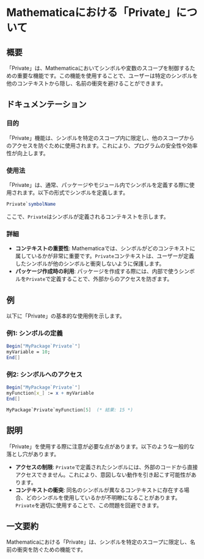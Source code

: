 <!--
Meta Description: # Mathematicaにおける「Private」について ## 概要 「Private」は、Mathematicaにおいてシンボルや変数のスコープを制御するための重要な機能です。この機能を使用することで、ユーザーは特定のシンボルを他のコンテキストから隠し、名前の衝突を避けることができます。 ##...
Meta Keywords: private, mathematica, mypackage, mathematicaにおける, これにより
-->

# Mathematicaにおける「Private」について

## 概要
「Private」は、Mathematicaにおいてシンボルや変数のスコープを制御するための重要な機能です。この機能を使用することで、ユーザーは特定のシンボルを他のコンテキストから隠し、名前の衝突を避けることができます。

## ドキュメンテーション
### 目的
「Private」機能は、シンボルを特定のスコープ内に限定し、他のスコープからのアクセスを防ぐために使用されます。これにより、プログラムの安全性や効率性が向上します。

### 使用法
「Private」は、通常、パッケージやモジュール内でシンボルを定義する際に使用されます。以下の形式でシンボルを定義します。

```mathematica
Private`symbolName
```

ここで、`Private`はシンボルが定義されるコンテキストを示します。

### 詳細
- **コンテキストの重要性**: Mathematicaでは、シンボルがどのコンテキストに属しているかが非常に重要です。`Private`コンテキストは、ユーザーが定義したシンボルが他のシンボルと衝突しないように保護します。
- **パッケージ作成時の利用**: パッケージを作成する際には、内部で使うシンボルを`Private`で定義することで、外部からのアクセスを防ぎます。

## 例
以下に「Private」の基本的な使用例を示します。

### 例1: シンボルの定義
```mathematica
Begin["MyPackage`Private`"]
myVariable = 10;
End[]
```

### 例2: シンボルへのアクセス
```mathematica
Begin["MyPackage`Private`"]
myFunction[x_] := x + myVariable
End[]

MyPackage`Private`myFunction[5]  (* 結果: 15 *)
```

## 説明
「Private」を使用する際に注意が必要な点があります。以下のような一般的な落とし穴があります。

- **アクセスの制限**: `Private`で定義されたシンボルには、外部のコードから直接アクセスできません。これにより、意図しない動作を引き起こす可能性があります。
- **コンテキストの衝突**: 同名のシンボルが異なるコンテキストに存在する場合、どのシンボルを使用しているかが不明瞭になることがあります。`Private`を適切に使用することで、この問題を回避できます。

## 一文要約
Mathematicaにおける「Private」は、シンボルを特定のスコープに限定し、名前の衝突を防ぐための機能です。